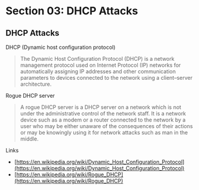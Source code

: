 # Section 03: DHCP Attacks

## DHCP Attacks
DHCP (Dynamic host configuration protocol)
> The Dynamic Host Configuration Protocol (DHCP) is a network management protocol used on Internet Protocol (IP) networks for automatically assigning IP addresses and other communication parameters to devices connected to the network using a client–server architecture.

Rogue DHCP server
> A rogue DHCP server is a DHCP server on a network which is not under the administrative control of the network staff.
> It is a network device such as a modem or a router connected to the network by a user who may be either unaware of the consequences of their actions or may be knowingly using it for network attacks such as man in the middle.

Links
- [https://en.wikipedia.org/wiki/Dynamic_Host_Configuration_Protocol](https://en.wikipedia.org/wiki/Dynamic_Host_Configuration_Protocol)
- [https://en.wikipedia.org/wiki/Rogue_DHCP](https://en.wikipedia.org/wiki/Rogue_DHCP)
